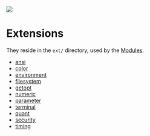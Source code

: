 <img src="https://kekse.biz/github.php?draw&override=github:count2">

# Extensions
They reside in the `ext/` directory, used by the [Modules](modules.md).

* [ansi](ext/ansi.md)
* [color](ext/color.md)
* [environment](ext/environment.md)
* [filesystem](ext/filesystem.md)
* [getopt](ext/getopt.md)
* [numeric](ext/numeric.md)
* [parameter](ext/parameter.md)
* [terminal](ext/terminal.md)
* [quant](ext/quant.md)
* [security](ext/security.md)
* [timing](ext/timing.md)

